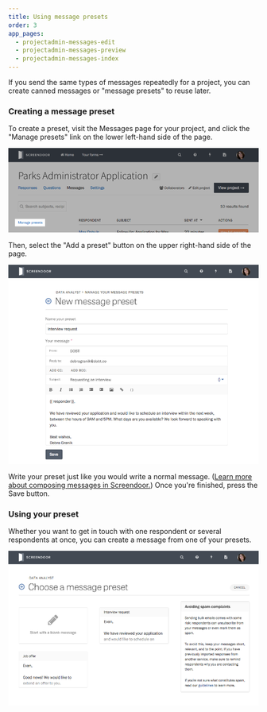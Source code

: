 ```yaml
---
title: Using message presets
order: 3
app_pages:
  - projectadmin-messages-edit
  - projectadmin-messages-preview
  - projectadmin-messages-index
---
```


If you send the same types of messages repeatedly for a project, you can create canned messages or "message presets" to reuse later.

### Creating a message preset

To create a preset, visit the Messages page for your project, and click the "Manage presets" link on the lower left-hand side of the page.

![The Manage presets link on the message page.](../images/messages_preset_1.png)

Then, select the "Add a preset" button on the upper right-hand side of the page.

![Writing a preset.](../images/messages_preset_2.png)

Write your preset just like you would write a normal message. ([Learn more about composing messages in Screendoor.](sending_messages.html)) Once you're finished, press the Save button.

### Using your preset

Whether you want to get in touch with one respondent or several respondents at once, you can create a message from one of your presets.

![Selecting a preset.](../images/messages_preset_3.png)
